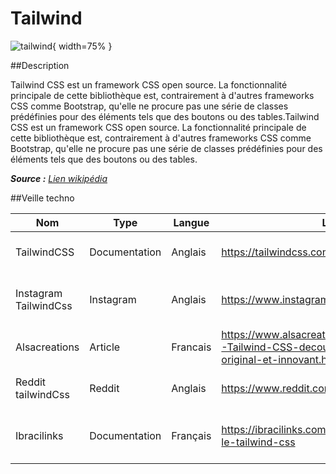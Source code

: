 # Tailwind

![tailwind](https://www.vectorlogo.zone/logos/tailwindcss/tailwindcss-ar21.png){ width=75% }

 
##Description

Tailwind CSS est un framework CSS open source. La fonctionnalité principale de cette bibliothèque est, contrairement à d'autres frameworks CSS comme Bootstrap, qu'elle ne procure pas une série de classes prédéfinies pour des éléments tels que des boutons ou des tables.Tailwind CSS est un framework CSS open source. La fonctionnalité principale de cette bibliothèque est, contrairement à d'autres frameworks CSS comme Bootstrap, qu'elle ne procure pas une série de classes prédéfinies pour des éléments tels que des boutons ou des tables.

 _**Source :** [Lien wikipédia](https://fr.wikipedia.org/wiki/Tailwind_CSS)_

##Veille techno

Nom  | Type  | Langue | Lien | Description | Tags | Note
------|-------|--------|------|-------------|------|------
|TailwindCSS|Documentation|Anglais|https://tailwindcss.com/|Documentation officiel de TailwindCSS|TailwindCSS, CSS|5/5
|Instagram TailwindCss|Instagram|Anglais|https://www.instagram.com/tailwindcss/|Partage les dernières versions sorties|TailwindCss|2/5
|Alsacreations|Article|Francais|https://www.alsacreations.com/tuto/lire/1812-Tailwind-CSS-decouverte-du-framework-original-et-innovant.html|Découverte de la technologie|TailwindCSS|3/5
|Reddit tailwindCss|Reddit|Anglais|https://www.reddit.com/r/tailwindcss/|Subreddit sur la technologie Subreddit|TailwindCss|4/5
|Ibracilinks|Documentation|Français|https://ibracilinks.com/blog/quest-ce-que-le-tailwind-css|Description de Tailwind et Avantage du Framework|TailwindCSS, Framework, Css|4/5
